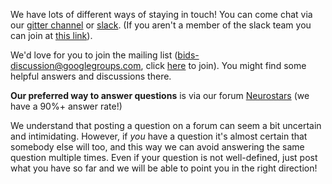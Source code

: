 We have lots of different ways of staying in touch! You can come chat via our [gitter channel](https://gitter.im/INCF/bids-starter-kit) or [slack](https://brainhack.slack.com/messages/C8RG7F6PN/details/). (If you aren't a member of the slack team you can join at [this link](https://brainhack-slack-invite.herokuapp.com)).

We'd love for you to join the mailing list (bids-discussion@googlegroups.com, click [here](https://groups.google.com/forum/#!forum/bids-discussion) to join). You might find some helpful answers and discussions there.

**Our preferred way to answer questions** is via our forum [Neurostars](https://neurostars.org/tags/bids) (we have a 90%+ answer rate!)

We understand that posting a question on a forum can seem a bit uncertain and intimidating. However, if _you_ have a question it's almost certain that somebody else will too, and this way we can avoid answering the same question multiple times. Even if your question is not well-defined, just post what you have so far and we will be able to point you in the right direction!

